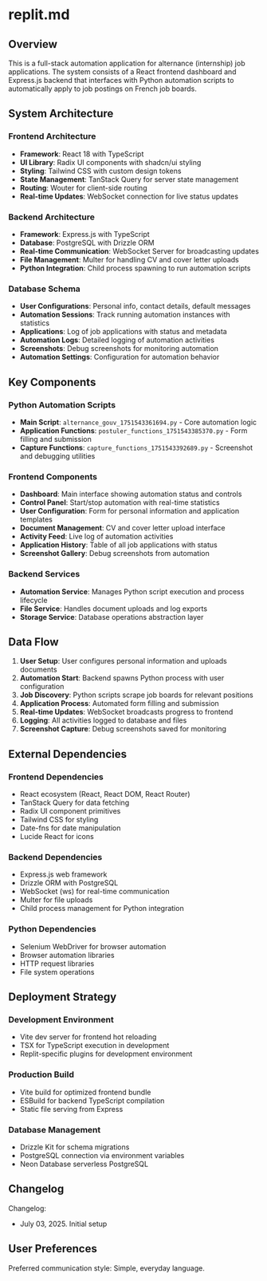 # replit.md

## Overview

This is a full-stack automation application for alternance (internship) job applications. The system consists of a React frontend dashboard and Express.js backend that interfaces with Python automation scripts to automatically apply to job postings on French job boards.

## System Architecture

### Frontend Architecture
- **Framework**: React 18 with TypeScript
- **UI Library**: Radix UI components with shadcn/ui styling
- **Styling**: Tailwind CSS with custom design tokens
- **State Management**: TanStack Query for server state management
- **Routing**: Wouter for client-side routing
- **Real-time Updates**: WebSocket connection for live status updates

### Backend Architecture
- **Framework**: Express.js with TypeScript
- **Database**: PostgreSQL with Drizzle ORM
- **Real-time Communication**: WebSocket Server for broadcasting updates
- **File Management**: Multer for handling CV and cover letter uploads
- **Python Integration**: Child process spawning to run automation scripts

### Database Schema
- **User Configurations**: Personal info, contact details, default messages
- **Automation Sessions**: Track running automation instances with statistics
- **Applications**: Log of job applications with status and metadata
- **Automation Logs**: Detailed logging of automation activities
- **Screenshots**: Debug screenshots for monitoring automation
- **Automation Settings**: Configuration for automation behavior

## Key Components

### Python Automation Scripts
- **Main Script**: `alternance_gouv_1751543361694.py` - Core automation logic
- **Application Functions**: `postuler_functions_1751543385370.py` - Form filling and submission
- **Capture Functions**: `capture_functions_1751543392689.py` - Screenshot and debugging utilities

### Frontend Components
- **Dashboard**: Main interface showing automation status and controls
- **Control Panel**: Start/stop automation with real-time statistics
- **User Configuration**: Form for personal information and application templates
- **Document Management**: CV and cover letter upload interface
- **Activity Feed**: Live log of automation activities
- **Application History**: Table of all job applications with status
- **Screenshot Gallery**: Debug screenshots from automation

### Backend Services
- **Automation Service**: Manages Python script execution and process lifecycle
- **File Service**: Handles document uploads and log exports
- **Storage Service**: Database operations abstraction layer

## Data Flow

1. **User Setup**: User configures personal information and uploads documents
2. **Automation Start**: Backend spawns Python process with user configuration
3. **Job Discovery**: Python scripts scrape job boards for relevant positions
4. **Application Process**: Automated form filling and submission
5. **Real-time Updates**: WebSocket broadcasts progress to frontend
6. **Logging**: All activities logged to database and files
7. **Screenshot Capture**: Debug screenshots saved for monitoring

## External Dependencies

### Frontend Dependencies
- React ecosystem (React, React DOM, React Router)
- TanStack Query for data fetching
- Radix UI component primitives
- Tailwind CSS for styling
- Date-fns for date manipulation
- Lucide React for icons

### Backend Dependencies
- Express.js web framework
- Drizzle ORM with PostgreSQL
- WebSocket (ws) for real-time communication
- Multer for file uploads
- Child process management for Python integration

### Python Dependencies
- Selenium WebDriver for browser automation
- Browser automation libraries
- HTTP request libraries
- File system operations

## Deployment Strategy

### Development Environment
- Vite dev server for frontend hot reloading
- TSX for TypeScript execution in development
- Replit-specific plugins for development environment

### Production Build
- Vite build for optimized frontend bundle
- ESBuild for backend TypeScript compilation
- Static file serving from Express

### Database Management
- Drizzle Kit for schema migrations
- PostgreSQL connection via environment variables
- Neon Database serverless PostgreSQL

## Changelog

Changelog:
- July 03, 2025. Initial setup

## User Preferences

Preferred communication style: Simple, everyday language.